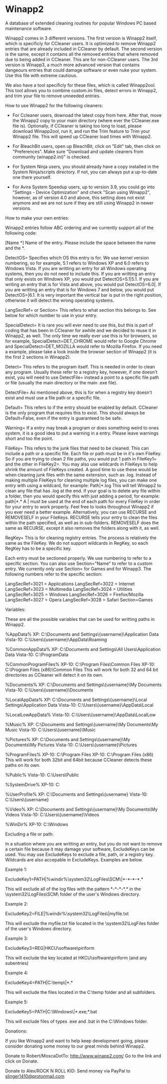 # Winapp2
A database of extended cleaning routines for popular Windows PC based maintenance software. 


Winapp2 comes in 3 different versions. The first version is Winapp2 itself, which is specificly for CCleaner users. It is optimized to remove Winapp2 entries that are already included in CCleaner by default. The second version is the same, except it contains all the removed entries that where removed due to being added in CCleaner. This are for non-CCleaner users. The 3rd version is Winapp3, a much more advanced version that contains dangeours entries that could damage software or even nuke your system. Use this file with extreme cautious.

We also have a tool specificly for these files, which is called Winapp2ool. This tool allows you to combine custom.ini files, detect errors in Winapp2, and trim your file to remove unneeded entries.


How to use Winapp2 for the following cleaners:

- For Ccleaner users, downoad the latest copy from here. After that, move the Winapp2 copy to your main directory (where ever the CCleaner.exe file is). Optionally, if CCleaner is taking too long to load, please download Winapp2ool, run it, and run the Trim feature to Trim your Winapp2 file. This will speed up CCleaner load times with Winapp2.

- For BleachBit users, open up BleachBit, click on "Edit" tab, then click on "Preferences". Make sure "Download and update cleaners from community (winapp2.ini)" is checked.

- For System Ninja users, you should already have a copy installed in the System Ninja/scripts directory. If not, you can always put a up-to-date one there yourself.

- For Avira System Speedup users, up to version 3.9, you could go into "Settings - Device Optimization" and check "Scan using Winapp2", however, as of version 4.0 and above, this setting does not exist anymore and we are not sure if they are still using Winapp2 in newer versions.


How to make your own entries:

Winapp2 entries follow ABC ordering and we currently support all of the following code:

[Name \*] Name of the entry. Please include the space between the name and the \*.

DetectOS= Specifies which OS this entry is for. We use kernel version numbering, so for example, 5.1 refers to Windows XP and 6.0 refers to Windows Vista. If you are writting an entry for all Windows operating systems, then you do not need to include this. If you are writting an entry that only exists on Windows XP, you would put DetectOS=5.1|5.1. If you are writing an entry that is for Vista and above, you would put DetectOS=6.0|. If you are writting an entry that is for Windows 7 and below, you would put DetectOS=|6.1. It is very important the vertical bar is put in the right position, otherwise it will detect the wrong operating systems.

LangSecRef= or Section= This refers to what section this belongs to. See below for which number to use in your entry.

SpecialDetect= It is rare you will ever need to use this, but this is part of coding that has been in CCleaner for awhile and we decided to reuse it in Winapp2, as well. The only time we really ever use this is for browsers, so for example, SpecialDetect=DET_CHROME would refer to Google Chrome and SpecialDetect=DET_MOZILLA would refer to Mozilla Firefox. If you need a example, please take a look inside the browser section of Winapp2 (it is the first 2 sections in Winapp2).

Detect= This refers to the program itself. This is needed in order to clean any program. Usually these refer to a registry key, however, if one doesn't exist, you will need to use DetectFile= instead a point to a specific file path or file (usually the main directory or the main .exe file).

DetectFile= As mentioned above, this is for when a registry key doesn't exist and must use a file path or a specific file.

Default= This refers to if the entry should be enabled by default. CCleaner is the only program that requires this to exist. This should always be Default=False, even if the entry is guaranteed to be safe.

Warning= If a entry may break a program or does something weird to ones system, it is a good idea to put a warning in a entry. Please leave warnings short and too the point.

FileKey= This refers to the junk files that need to be cleaned. This can include a path or a specific file. Each file or path must be in it's own FileKey. So if you are trying to clean 2 file paths, you would put 1 path in FileKey1= and the other in FileKey2=. You may also use wildcards in FileKeys to help shrink the amount of FileKeys created. A good time to use these would be when cleaning junk files with the same extension, such as .log. Instead of making multiple FileKeys for cleaning multiple log files, you can make one entry with using a wildcard, for example: Path|\*.log This will tell Winapp2 to clean any file that has .log at the end. If your goal is to delete any file within a folder, then you would specify this with just adding a period, for example: path|\*.\* A | must be used at the end of each path for every FileKey in order for your entry to work properly. Feel free to looks throughout Winapp2 if you ever need a better example. Alternatively, you can use RECURSE and REMOVESELF in your FileKeys. RECURSE tells your entry to clean the files within the path specified, as well as in sub-folders. REMOVESELF does the same as RECURSE, except it also removes the folders along with it, as well.

RegKey= This is for cleaning registry entries. The process is relatively the same as the FileKey. We do not support wildcards in RegKey, so each RegKey has to be a specific key.

Each entry must be sectioned properly. We use numbering to refer to a specific section. You can also use Section="Name" to refer to a custom entry. We currently only use Section= for Games and for Winapp3. The following numbers refer to the specific section:

LangSecRef=3021 = Applications
LangSecRef=3022 = Internet
LangSecRef=3023 = Multimedia
LangSecRef=3024 = Utilities
LangSecRef=3025 = Windows
LangSecRef=3026 = Firefox/Mozilla
LangSecRef=3027 = Opera
LangSecRef=3028 = Safari
Section=Games


Variables:

These are all the possible variables that can be used for writting paths in Winapp2.

%AppData%
XP: C:\\Documents and Settings\\{username}\\Application Data
Vista-10: C:\\Users\\{username}\\AppData\\Roaming

%CommonAppData%
XP: C:\\Documents and Settings\\All Users\\Application Data
Vista-10: C:\\ProgramData

%CommonProgramFiles%
XP-10: C:\\Program Files\\Common Files
XP-10: C:\\Program Files (x86)\\Common Files
This will work for both 32 and 64 bit directories as CCleaner will detect it on its own.

%Documents%
XP: C:\\Documents and Settings\\{username}\\My Documents
Vista-10: C:\\Users\\{username}\\Documents

%LocalAppData%
XP: C:\\Documents and Settings\\{username}\\Local Settings\\Application Data
Vista-10: C:\\Users\\{username}\\AppData\\Local

%LocalLowAppData%
Vista-10: C:\\Users\\{username}\\AppData\\LocalLow

%Music%
XP: C:\\Documents and Settings\\{username}\\My Documents\\My Music
Vista-10: C:\\Users\\{username}\\Music

%Pictures%
XP: C:\\Documents and Settings\\{username}\\My Documents\\My Pictures
Vista-10: C:\\Users\\{username}\\Pictures

%ProgramFiles%
XP-10: C:\\Program Files
XP-10: C:\\Program Files (x86)
This will work for both 32bit and 64bit because CCleaner detects these paths on its own.

%Public%
Vista-10: C:\\Users\\Public

%SystemDrive%
XP-10: C:

%UserProfile%
XP: C:\\Documents and Settings\\{username}
Vista-10: C:\\Users\\{username}

%Video%
XP: C:\\Documents and Settings\\{username}\\My Documents\\My Videos
Vista-10: C:\\Users\\{username}\\Videos

%WinDir%
XP-10: C:\\Windows


Excluding a file or path:

In a situation where you are writting an entry, but you do not want to remove a certain file because it may damage your software, ExcludeKeys can be used. You may use ExcludeKeys to exclude a file, path, or a registry key. Wildcards are also accepable in ExcludeKeys. Examples are below.

Example 1:

ExcludeKey1=PATH|%windir%\\system32\\LogFiles\\SCM\\|\*-\*-\*-\*.\*

This will exclude all of the log files with the pattern \*-\*-\*-\*.\* in the \\system32\\LogFiles\\SCM\\ folder of the user's Windows directory.

Example 2:

ExcludeKey2=FILE|%windir%\\system32\\LogFiles\\|myfile.txt

This will exclude the myfile.txt file located in the \\system32\\LogFiles folder of the user's Windows directory.

Example 3:

ExcludeKey3=REG|HKCU\\software\\piriform

This will exclude the key located at HKCU\\software\\piriform (and any subentries)

Example 4:

ExcludeKey4=PATH|C:\\temp\\|\*.\*

This will exclude the files located in the C:\\temp folder and all subfolders.

Example 5:

ExcludeKey5=PATH|C:\\Windows\\|\*.exe;\*.bat

This will exclude files of types .exe and .bat in the C:\\Windows folder.


Donations:

If you like Winapp2 and want to help keep development going, please consider donating some money to our great minds behind Winapp2.

Donate to Robert/MoscaDotTo: http://www.winapp2.com/ Go to the link and click on Donate.

Donate to Alex/ROCK N ROLL KID: Send money via PayPal to slinger1410@protonmail.com
